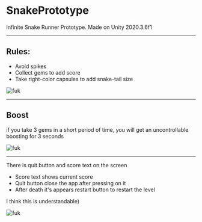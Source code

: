 # SnakePrototype

Infinite Snake Runner Prototype.
Made on Unity 2020.3.6f1
____
## Rules:
- Avoid spikes
- Collect gems to add score
- Take right-color capsules to add snake-tail size

![fuk](https://drive.google.com/uc?export=view&id=1aL_-sHEdq5wQqMoPRpVOBxQPXHRVQx50)
____
## Boost
if you take 3 gems in a short period of time, you will get an uncontrollable boosting for 3 seconds

![fuk](https://drive.google.com/uc?export=view&id=14uXdcyxZ2b-aLqsxvY22RNzlduss4xEd)

____
There is quit button and score text on the screen
- Score text shows current score
- Quit button close the app after pressing on it
- After death it's appears restart button to restart the level

I think this is understandable)

![fuk](https://drive.google.com/uc?export=view&id=1lsZkrETYj-21FjRbwSzCKfmBEJAQ1PUf)
